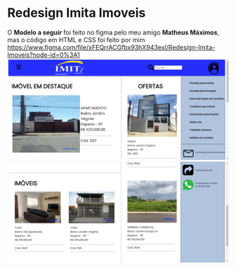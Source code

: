 # Redesign Imita Imoveis

 O <b>Modelo a seguir</b>  foi feito no figma pelo meu amigo <b>Matheus Máximos</b>, mas o código em HTML e CSS foi feito por mim
<a href="https://www.figma.com/file/xFEQrrACGfbx93hX943exI/Redesign-Imita-Imoveis?node-id=0%3A1">https://www.figma.com/file/xFEQrrACGfbx93hX943exI/Redesign-Imita-Imoveis?node-id=0%3A1</a>
<br>
<img src="Redesign-Imita-Imoveis\assets\Imagemsite1.png" alt="Imagem da primeira parte do site">
<img src="Redesign-Imita-Imoveis\assets\Imagemsite2.png" alt="Imagem do restante do site">
